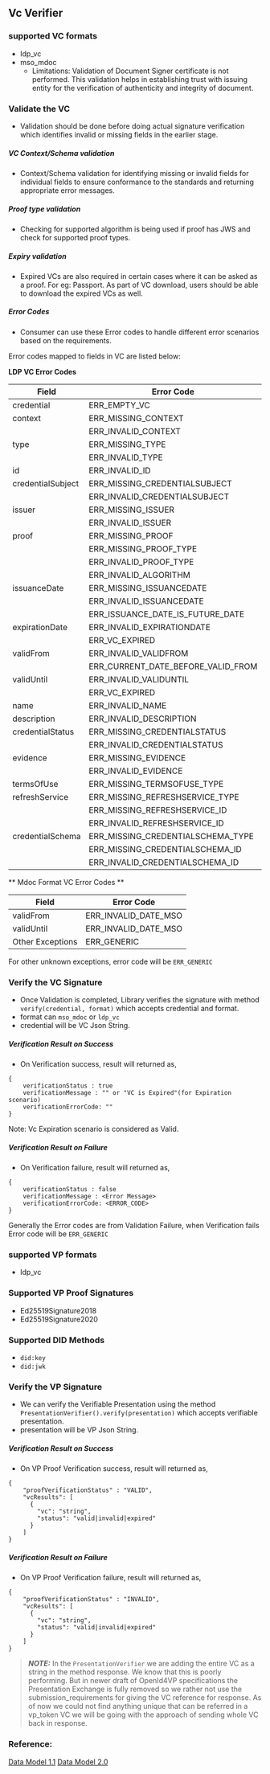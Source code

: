 ## **Vc Verifier**

### supported VC formats

- ldp_vc
- mso_mdoc 
  - Limitations: Validation of Document Signer certificate is not performed. This validation helps in establishing trust with issuing entity for the verification of authenticity and integrity of document.

### Validate the VC
- Validation should be done before doing actual signature verification which identifies invalid or missing fields in the earlier stage.
##### VC Context/Schema validation
- Context/Schema validation for identifying missing or invalid fields for individual fields to ensure conformance to the standards and returning appropriate error messages.
##### Proof type validation
- Checking for supported algorithm is being used if proof has JWS and check for supported proof types.
##### Expiry validation
- Expired VCs are also required in certain cases where it can be asked as a proof. For eg: Passport. As part of VC download, users should be able to download the expired VCs as well.

##### Error Codes
- Consumer can use these Error codes to handle different error scenarios based on the requirements.

Error codes mapped to fields in VC are listed below:

**LDP VC Error Codes**

| Field                     | Error Code                                  |
|---------------------------|---------------------------------------------|
| credential                | ERR_EMPTY_VC                                |
| context                   | ERR_MISSING_CONTEXT                         |
|                           | ERR_INVALID_CONTEXT                         |
| type                      | ERR_MISSING_TYPE                            |
|                           | ERR_INVALID_TYPE                            |
| id                        | ERR_INVALID_ID                              |
| credentialSubject         | ERR_MISSING_CREDENTIALSUBJECT              |
|                           | ERR_INVALID_CREDENTIALSUBJECT              |
| issuer                    | ERR_MISSING_ISSUER                         |
|                           | ERR_INVALID_ISSUER                         |
| proof                     | ERR_MISSING_PROOF                           |
|                           | ERR_MISSING_PROOF_TYPE                      |
|                           | ERR_INVALID_PROOF_TYPE                      |
|                           | ERR_INVALID_ALGORITHM                       |
| issuanceDate              | ERR_MISSING_ISSUANCEDATE                   |
|                           | ERR_INVALID_ISSUANCEDATE                   |
|                           | ERR_ISSUANCE_DATE_IS_FUTURE_DATE           |
| expirationDate            | ERR_INVALID_EXPIRATIONDATE                  |
|                           | ERR_VC_EXPIRED                             |
| validFrom                 | ERR_INVALID_VALIDFROM                       |
|                           | ERR_CURRENT_DATE_BEFORE_VALID_FROM    |
| validUntil                | ERR_INVALID_VALIDUNTIL                      |
|                           | ERR_VC_EXPIRED                             |
| name                      | ERR_INVALID_NAME                            |
| description               | ERR_INVALID_DESCRIPTION                     |
| credentialStatus          | ERR_MISSING_CREDENTIALSTATUS                |
|                           | ERR_INVALID_CREDENTIALSTATUS                |
| evidence                  | ERR_MISSING_EVIDENCE                       |
|                           | ERR_INVALID_EVIDENCE                       |
| termsOfUse                | ERR_MISSING_TERMSOFUSE_TYPE                |
| refreshService            | ERR_MISSING_REFRESHSERVICE_TYPE            |
|                           | ERR_MISSING_REFRESHSERVICE_ID              |
|                           | ERR_INVALID_REFRESHSERVICE_ID              |
| credentialSchema          | ERR_MISSING_CREDENTIALSCHEMA_TYPE          |
|                           | ERR_MISSING_CREDENTIALSCHEMA_ID            |
|                           | ERR_INVALID_CREDENTIALSCHEMA_ID            |


** Mdoc Format VC Error Codes **

| Field            | Error Code           |
|------------------|----------------------|
| validFrom        | ERR_INVALID_DATE_MSO |
| validUntil       | ERR_INVALID_DATE_MSO  |
| Other Exceptions | ERR_GENERIC     |

For other unknown  exceptions, error code will be `ERR_GENERIC`

### Verify the VC Signature
-  Once Validation is completed, Library verifies the signature with method `verify(credential, format)` which accepts credential and format.
- format can `mso_mdoc` or `ldp_vc`
- credential will be VC Json String.

##### Verification Result on Success
- On Verification success, result will returned as,
```
{
    verificationStatus : true
    verificationMessage : "" or "VC is Expired"(for Expiration scenario)
    verificationErrorCode: ""
}
```

Note: Vc Expiration scenario is considered as Valid.

##### Verification Result on Failure
- On Verification failure, result will returned as,
```
{
    verificationStatus : false
    verificationMessage : <Error Message>
    verificationErrorCode: <ERROR_CODE>
}
```
Generally the Error codes are from Validation Failure, when Verification fails Error code will be `ERR_GENERIC`

### supported VP formats

- ldp_vc

### Supported VP Proof Signatures

- Ed25519Signature2018
- Ed25519Signature2020

### Supported DID Methods

- `did:key`
- `did:jwk`

### Verify the VP Signature
-  We can verify the Verifiable Presentation using the method `PresentationVerifier().verify(presentation)` which accepts verifiable presentation.
- presentation will be VP Json String.

##### Verification Result on Success
- On VP Proof Verification success, result will returned as,
```
{
    "proofVerificationStatus" : "VALID",
    "vcResults": [
      {
        "vc": "string",
        "status": "valid|invalid|expired"
      }
    ]
}
```

##### Verification Result on Failure
- On VP Proof Verification failure, result will returned as,
```
{
    "proofVerificationStatus" : "INVALID",
    "vcResults": [
      {
        "vc": "string",
        "status": "valid|invalid|expired"
      }
    ]
}
```

> **_NOTE:_** In the `PresentationVerifier` we are adding the entire VC as a string in the method response. We know that this is poorly performing. But in newer draft of OpenId4VP specifications the Presentation Exchange is fully removed so we rather not use the submission_requirements for giving the VC reference for response. As of now we could not find anything unique that can be referred in a vp_token VC we will be going with the approach of sending whole VC back in response.

### Reference:
[Data Model 1.1](https://www.w3.org/TR/vc-data-model-1.1/)
[Data Model 2.0](https://www.w3.org/TR/vc-data-model-2.0/)